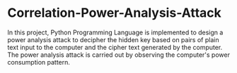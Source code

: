 # Correlation-Power-Analysis-Attack

In this project, Python Programming Language is implemented to design a power analysis attack to decipher the hidden key based on pairs of plain text input to the computer and the cipher text generated by the computer. The power analysis attack is carried out by observing the computer's power consumption pattern.
